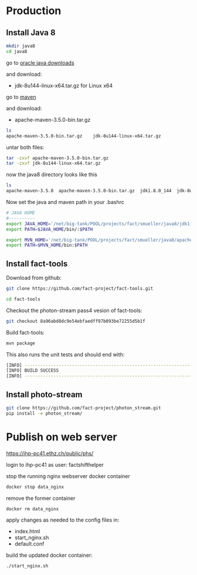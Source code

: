 # Production

## Install Java 8 

```bash
mkdir java8
cd java8
```

go to [oracle java downloads](http://www.oracle.com/technetwork/java/javase/downloads/jdk8-downloads-2133151.html)

and download:

- jdk-8u144-linux-x64.tar.gz for Linux x64

go to [maven](https://maven.apache.org/download.cgi)

and download:

- apache-maven-3.5.0-bin.tar.gz

```bash
ls
apache-maven-3.5.0-bin.tar.gz    jdk-8u144-linux-x64.tar.gz
```

untar both files:

```bash
tar -zxvf apache-maven-3.5.0-bin.tar.gz
tar -zxvf jdk-8u144-linux-x64.tar.gz
```

now the java8 directory looks like this

```bash
ls
apache-maven-3.5.0  apache-maven-3.5.0-bin.tar.gz  jdk1.8.0_144  jdk-8u144-linux-x64.tar.gz
```

Now set the java and maven path in your .bashrc

```bash
# JAVA HOME
#----------
export JAVA_HOME='/net/big-tank/POOL/projects/fact/smueller/java8/jdk1.8.0_144'
export PATH=$JAVA_HOME/bin/:$PATH

export MVN_HOME='/net/big-tank/POOL/projects/fact/smueller/java8/apache-maven-3.5.0'
export PATH=$MVN_HOME/bin:$PATH
```

## Install fact-tools

Download from github:

```bash
git clone https://github.com/fact-project/fact-tools.git
```

```bash
cd fact-tools
```

Checkout the photon-stream pass4 vesion of fact-tools:

```bash
git checkout 8a96abd8dc9e54ebfaedff97b093be72255d5b1f
```

Build fact-tools:

```bash
mvn package
```

This also runs the unit tests and should end with:

```bash
[INFO] ------------------------------------------------------------------------
[INFO] BUILD SUCCESS
[INFO] ------------------------------------------------------------------------
```


## Install photo-stream

```bash
git clone https://github.com/fact-project/photon_stream.git
pip install -e photon_stream/
```

# Publish on web server

https://ihp-pc41.ethz.ch/public/phs/

login to ihp-pc41 as user: factshifthelper

stop the running nginx webserver docker container

```bash
docker stop data_nginx
```

remove the former container

```bash
docker rm data_nginx
```

apply changes as needed to the config files in:

- index.html
- start_nginx.sh
- default.conf

build the updated docker container:

```bash
./start_nginx.sh
```
